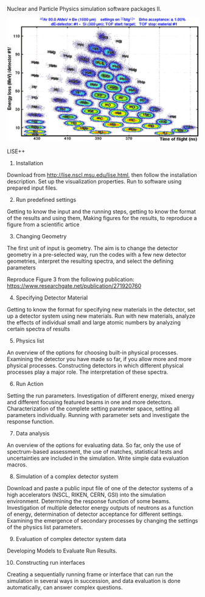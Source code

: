 Nuclear and Particle Physics simulation software packages II.

![lise.gif](lise.gif)

LISE++

1. Installation

Download from http://lise.nscl.msu.edu/lise.html,
then follow the installation description.
Set up the visualization properties.
Run to software using prepared input files. 

2. Run predefined settings

Getting to know the input and the running steps, 
getting to know the format of the results and using them, 
Making figures for the results, to reproduce a figure from a scientific
artice 

3. Changing Geometry

The first unit of input is geometry. The aim is to change the detector
geometry in a pre-selected way, run the codes with a few new detector
geometries, interpret the resulting spectra, and select the defining
parameters

Reproduce Figure 3 from the following publication:
https://www.researchgate.net/publication/271920760

4. Specifying Detector Material

Getting to know the format for specifying new materials in the detector, set
up a detector system using new materials. Run with new materials, analyze
the effects of individual small and large atomic numbers by analyzing
certain spectra of results

5. Physics list

An overview of the options for choosing built-in physical processes.
Examining the detector you have made so far, if you allow more and more
physical processes. Constructing detectors in which different physical
processes play a major role. The interpretation of these spectra.

6. Run Action

Setting the run parameters. Investigation of different energy, mixed energy
and different focusing featured beams in one and more detectors.
Characterization of the complete setting parameter space, setting all
parameters individually. Running with parameter sets and investigate the
response function.

7. Data analysis

An overview of the options for evaluating data. So far, only the use of
spectrum-based assessment, the use of matches, statistical tests and
uncertainties are included in the simulation. Write simple data evaluation
macros.

8. Simulation of a complex detector system

Download and paste a public input file of one of the detector systems of a
high accelerators (NSCL, RIKEN, CERN, GSI) into the simulation environment.
Determining the response function of some beams. Investigation of multiple
detector energy outputs of neutrons as a function of energy, determination
of detector acceptance for different settings. Examining the emergence of
secondary processes by changing the settings of the physics list parameters.

9. Evaluation of complex detector system data

Developing Models to Evaluate Run Results.

10. Constructing run interfaces

Creating a sequentially running frame or interface that can run the
simulation in several ways in succession, and data evaluation is done
automatically, can answer complex questions.

